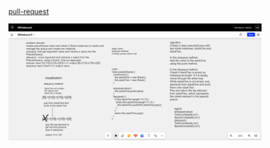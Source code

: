 [pull-request](https://github.com/Motasem-Sulaiman/data-structures-and-algorithms/pull/17)

![](./challenge11.png)